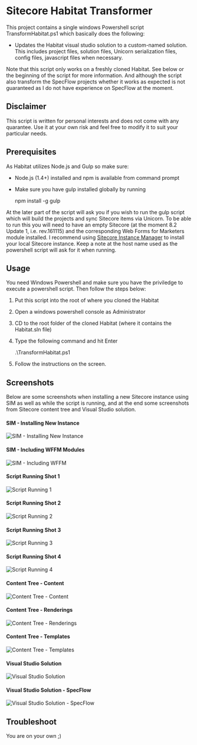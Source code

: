 # Sitecore Habitat Transformer

This project contains a single windows Powershell script TransformHabitat.ps1 which basically does the following:

* Updates the Habitat visual studio solution to a custom-named solution. This includes project files, solution files, Unicorn serialization files, config files, javascript files when necessary.

Note that this script only works on a freshly cloned Habitat. See below or the beginning of the script for more information. And although the script also transform the SpecFlow projects whether it works as expected is not guaranteed as I do not have experience on SpecFlow at the moment.

## Disclaimer
This script is written for personal interests and does not come with any quarantee. Use it at your own risk and feel free to modify it to suit your particular needs.

## Prerequisites
As Habitat utilizes Node.js and Gulp so make sure:
* Node.js (1.4+) installed and npm is available from command prompt
* Make sure you have gulp installed globally by running 

    npm install -g gulp

At the later part of the script will ask you if you wish to run the gulp script which will build the projects and sync Sitecore items via Unicorn. To be able to run this you will need to have an empty Sitecore (at the moment 8.2 Update 1, i.e. rev.161115) and the corresponding Web Forms for Marketers module installed. I recommend using [Sitecore Instance Manager](https://github.com/Sitecore/Sitecore-Instance-Manager) to install your local Sitecore instance. Keep a note at the host name used as the powershell script will ask for it when running.

## Usage
You need Windows Powershell and make sure you have the priviledge to execute a powershell script. Then follow the steps below:

1. Put this script into the root of where you cloned the Habitat
2. Open a windows powershell console as Administrator
3. CD to the root folder of the cloned Habitat (where it contains the Habitat.sln file)
4. Type the following command and hit Enter

    .\TransformHabitat.ps1
    
5. Follow the instructions on the screen.

## Screenshots
Below are some screenshots when installing a new Sitecore instance using SIM as well as while the script is running, and at the end some screenshots from Sitecore content tree and Visual Studio solution.

#### SIM - Installing New Instance
![SIM - Installing New Instance](https://raw.githubusercontent.com/codingdennis/images/master/Sitecore/SIM-Installing-new-instance.png)

#### SIM - Including WFFM Modules
![SIM - Including WFFM](https://raw.githubusercontent.com/codingdennis/images/master/Sitecore/SIM-Modules.png)

#### Script Running Shot 1
![Script Running 1](https://raw.githubusercontent.com/codingdennis/images/master/Sitecore/Script-Running1.png)

#### Script Running Shot 2
![Script Running 2](https://raw.githubusercontent.com/codingdennis/images/master/Sitecore/Script-Running2.png)

#### Script Running Shot 3
![Script Running 3](https://raw.githubusercontent.com/codingdennis/images/master/Sitecore/Script-Running3.png)

#### Script Running Shot 4
![Script Running 4](https://raw.githubusercontent.com/codingdennis/images/master/Sitecore/Script-Running4.png)

#### Content Tree - Content
![Content Tree - Content](https://raw.githubusercontent.com/codingdennis/images/master/Sitecore/newsite-content.png)

#### Content Tree - Renderings
![Content Tree - Renderings](https://raw.githubusercontent.com/codingdennis/images/master/Sitecore/newsite-renderings.png)

#### Content Tree - Templates
![Content Tree - Templates](https://raw.githubusercontent.com/codingdennis/images/master/Sitecore/newsite-templates.png)

#### Visual Studio Solution
![Visual Studio Solution](https://raw.githubusercontent.com/codingdennis/images/master/Sitecore/vs-solution.png)

#### Visual Studio Solution - SpecFlow
![Visual Studio Solution - SpecFlow](https://raw.githubusercontent.com/codingdennis/images/master/Sitecore/vs-test-solution.png)

## Troubleshoot
You are on your own ;)
